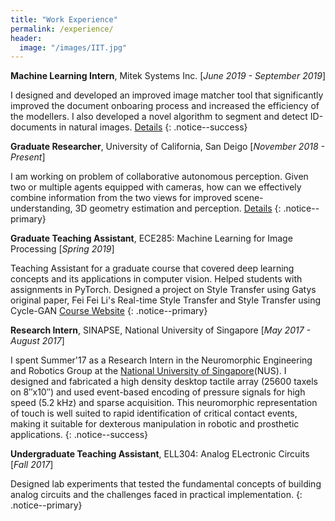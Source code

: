 ```yaml
---
title: "Work Experience"
permalink: /experience/
header:
  image: "/images/IIT.jpg"
---
```


**Machine Learning Intern**, Mitek Systems Inc. [*June 2019 - September 2019*]

I designed and developed an improved image matcher tool that significantly improved the document onboaring process and increased the efficiency of the modellers. I also developed a novel algorithm to segment and detect ID-documents in natural images. [Details](https://ijssaggu.github.io/mitek/)
{: .notice--success}

**Graduate Researcher**, University of California, San Deigo [*November 2018 - Present*]

I am working on problem of collaborative autonomous perception. Given two or multiple agents equipped with cameras, how can we effectively combine information from the two views for improved scene-understanding, 3D geometry estimation and perception. [Details]()
{: .notice--primary}

**Graduate Teaching Assistant**, ECE285: Machine Learning for Image Processing [*Spring 2019*]

Teaching Assistant for a graduate course that covered deep learning concepts and its applications in computer vision. Helped students with assignments in PyTorch. Designed a project on Style Transfer using Gatys original paper, Fei Fei Li's Real-time Style Transfer and Style Transfer using Cycle-GAN  [Course Website](https://www.charles-deledalle.fr/pages/teaching_ucsd_ece285_mlip_s2019.php)
{: .notice--primary}

**Research Intern**, SINAPSE, National University of Singapore [*May 2017 - August 2017*]

I spent Summer'17 as a Research Intern in the Neuromorphic Engineering and Robotics Group at the [National University of Singapore](http://www.nus.edu.sg/)(NUS). I designed and fabricated a high density desktop tactile array (25600 taxels on 8′′x10′′) and used event-based encoding of pressure signals for high speed (5.2 kHz) and sparse acquisition. This neuromorphic representation of touch is well suited to rapid identification of critical contact events, making it suitable for dexterous manipulation in robotic and prosthetic applications.
{: .notice--success}

**Undergraduate Teaching Assistant**, ELL304: Analog ELectronic Circuits [*Fall 2017*]

Designed lab experiments that tested the fundamental concepts of building analog circuits and the challenges  faced in practical implementation.
{: .notice--primary}